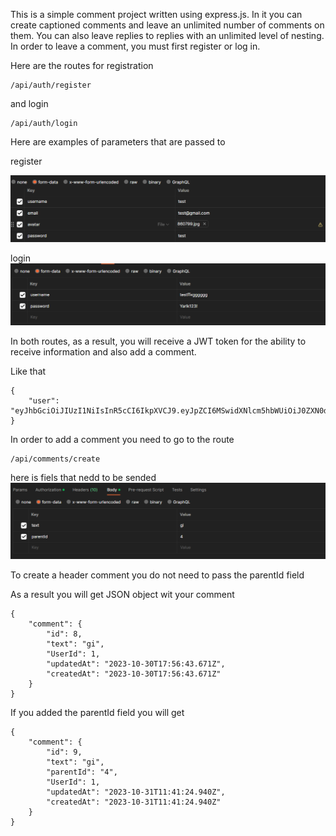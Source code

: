 This is a simple comment project written using express.js. In it you can create captioned comments and leave an unlimited number of comments on them. You can also leave replies to replies with an unlimited level of nesting. In order to leave a comment, you must first register or log in.

Here are the routes for registration 

    /api/auth/register
and login

    /api/auth/login

Here are examples of parameters that are passed to

register

![register](examples/registration.png)

login
![login](examples/login.png)

In both routes, as a result, you will receive a JWT token for the ability to receive information and also add a comment.

Like that
```
{
    "user": "eyJhbGciOiJIUzI1NiIsInR5cCI6IkpXVCJ9.eyJpZCI6MSwidXNlcm5hbWUiOiJ0ZXN0dHR0dCIsImVtYWlsIjoidGVzdHR0dHRnbWFpbC5jb20iLCJjcmVhdGVkQXQiOiIyMDIzLTEwLTMwVDE3OjU0OjE0LjAzNVoiLCJpYXQiOjE2OTg2ODg0NTQsImV4cCI6MTY5ODc3NDg1NH0.3v7232cx0hCwU8xtRlZM_6H8y8e3l151jVzqaKazp6E"
}
```

In order to add a comment you need to go to the route

    /api/comments/create
here is fiels that nedd to be sended
![comment_creation](examples/comment_creation.png)

To create a header comment you do not need to pass the parentId field

As a result you will get JSON object wit your comment
```
{
    "comment": {
        "id": 8,
        "text": "gi",
        "UserId": 1,
        "updatedAt": "2023-10-30T17:56:43.671Z",
        "createdAt": "2023-10-30T17:56:43.671Z"
    }
}
```
If you added the parentId field you will get
```
{
    "comment": {
        "id": 9,
        "text": "gi",
        "parentId": "4",
        "UserId": 1,
        "updatedAt": "2023-10-31T11:41:24.940Z",
        "createdAt": "2023-10-31T11:41:24.940Z"
    }
}
```

